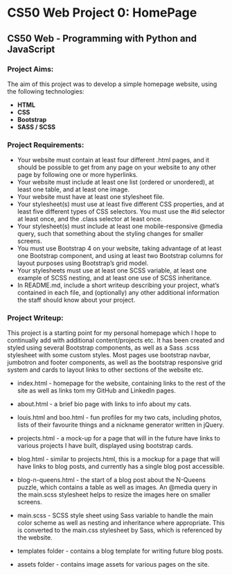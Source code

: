 # CS50 Web Project 0: HomePage


## CS50 Web - Programming with Python and JavaScript


### Project Aims:

The aim of this project was to develop a simple homepage website, using the following technologies:

* **HTML**
* **CSS**
* **Bootstrap**
* **SASS / SCSS**


### Project Requirements:

* Your website must contain at least four different .html pages, and it should be possible to get from any page on your website to any other page by following one or more hyperlinks.
* Your website must include at least one list (ordered or unordered), at least one table, and at least one image.
* Your website must have at least one stylesheet file.
* Your stylesheet(s) must use at least five different CSS properties, and at least five different types of CSS selectors. You must use the #id selector at least once, and the .class selector at least once.
* Your stylesheet(s) must include at least one mobile-responsive @media query, such that something about the styling changes for smaller screens.
* You must use Bootstrap 4 on your website, taking advantage of at least one Bootstrap component, and using at least two Bootstrap columns for layout purposes using Bootstrap’s grid model.
* Your stylesheets must use at least one SCSS variable, at least one example of SCSS nesting, and at least one use of SCSS inheritance.
* In README.md, include a short writeup describing your project, what’s contained in each file, and (optionally) any other additional information the staff should know about your project.



### Project Writeup:

This project is a starting point for my personal homepage which I hope to continually add with additional content/projects etc. It has been created and styled using several Bootstrap components, as well as a Sass .scss stylesheet with some custom styles. Most pages use bootstrap navbar, jumbotron and footer components, as well as the bootstrap responsive grid system and cards to layout links to other sections of the website etc.

* index.html - homepage for the website, containing links to the rest of the site as well as links tom my GitHub and LinkedIn pages.
* about.html - a brief bio page with links to info about my cats.
* louis.html and boo.html - fun profiles for my two cats, including photos, lists of their favourite things and a nickname generator written in jQuery.
* projects.html - a mock-up for a page that will in the future have links to various projects I have built, displayed using bootstrap cards.
* blog.html - similar to projects.html, this is a mockup for a page that will have links to blog posts, and currently has a single blog post accessible.
* blog-n-queens.html - the start of a blog post about the N-Queens puzzle, which contains a table as well as images. An @media query in the main.scss stylesheet helps to resize the images here on smaller screens.

* main.scss - SCSS style sheet using Sass variable to handle the main color scheme as well as nesting and inheritance where appropriate. This is converted to the main.css stylesheet by Sass, which is referenced by the website.

* templates folder - contains a blog template for writing future blog posts.
* assets folder - contains image assets for various pages on the site.




